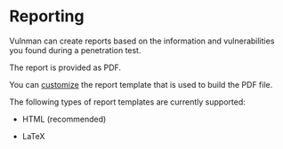 # Reporting
Vulnman can create reports based on the information and vulnerabilities you found during a penetration test.

The report is provided as PDF.

You can [customize](../advanced/customize/report.md) the report template that is used to build the PDF file.

The following types of report templates are currently supported:

- HTML (recommended)

- LaTeX
